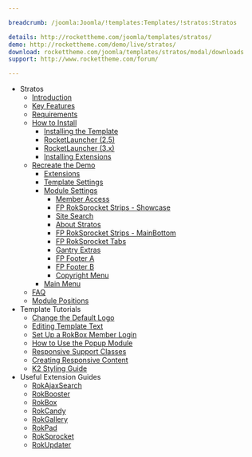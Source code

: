 ```yaml
---

breadcrumb: /joomla:Joomla/!templates:Templates/!stratos:Stratos

details: http://rockettheme.com/joomla/templates/stratos/
demo: http://rockettheme.com/demo/live/stratos/
download: rockettheme.com/joomla/templates/stratos/modal/downloads
support: http://www.rockettheme.com/forum/

---
```


* Stratos
    * [Introduction]()
    * [Key Features](INDEX.md#key-features)
    * [Requirements](INDEX.md#requirements)
    * [How to Install](../../platform/templates.md#how-to-install)
        * [Installing the Template](../../platform/templates.md#how-to-install-a-joomla-template)
        * [RocketLauncher (2.5)](../../platform/install_joomla_25.md)
        * [RocketLauncher (3.x)](../../platform/install_joomla_3x.md)
        * [Installing Extensions](../../platform/extensions.md#how-to-install-an-extension)
    * [Recreate the Demo](demo.md)
        * [Extensions](demo.md#recommended-extensions)
        * [Template Settings](demo_override.md)
        * [Module Settings](demo.md#module-settings)
            * [Member Access](demo_module_1.md)
            * [FP RokSprocket Strips - Showcase](demo_module_2.md)
            * [Site Search](demo_module_3.md)
            * [About Stratos](demo_module_4.md)
            * [FP RokSprocket Strips - MainBottom](demo_module_5.md)
            * [FP RokSprocket Tabs](demo_module_6.md)
            * [Gantry Extras](demo_module_7.md)
            * [FP Footer A](demo_module_8.md)
            * [FP Footer B](demo_module_9.md)
            * [Copyright Menu](demo_module_10.md)
        * [Main Menu](demo.md#menu-settings)
    * [FAQ](faq.md)
    * [Module Positions](positions.md)
* Template Tutorials
    * [Change the Default Logo](../../basic/how_to_edit_the_logo.md)
    * [Editing Template Text](../../basic/how_to_edit_template_text.md)
    * [Set Up a RokBox Member Login](../../basic/how_to_set_up_a_rokbox_member_login.md)
    * [How to Use the Popup Module](../../basic/how_to_use_popup_module.md)
    * [Responsive Support Classes](../../basic/responsive_support_classes.md)
    * [Creating Responsive Content](../../basic/creating_responsive_content.md)
    * [K2 Styling Guide](../../basic/k2_styling_guide.md)
* Useful Extension Guides
    * [RokAjaxSearch](../../extensions/rokajaxsearch/)
    * [RokBooster](../../extensions/rokbooster/)
    * [RokBox](../../extensions/rokbox/)
    * [RokCandy](../../extensions/rokcandy)
    * [RokGallery](../../extensions/rokgallery/)
    * [RokPad](../../extensions/rokpad/)
    * [RokSprocket](../../extensions/roksprocket/)
    * [RokUpdater](../../extensions/rokupdater/)